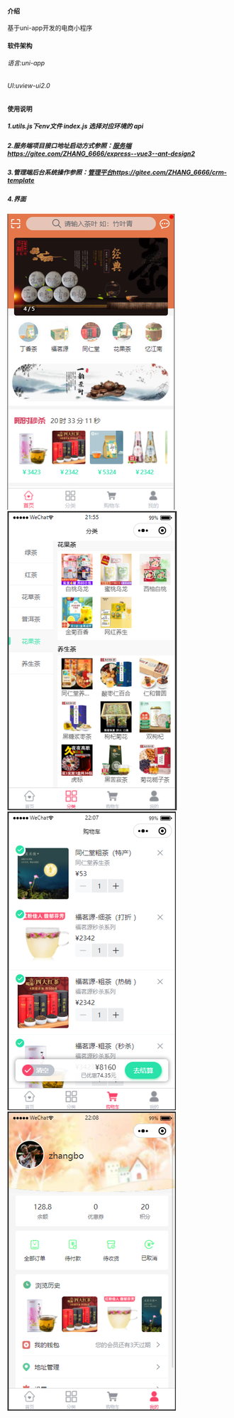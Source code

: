 

#### 介绍
基于uni-app开发的电商小程序

#### 软件架构
###### 语言:uni-app 
###### UI:uview-ui2.0


#### 使用说明

##### 1.utils.js下env文件 index.js 选择对应环境的 api
##### 2.服务端项目接口地址启动方式参照：[服务端https://gitee.com/ZHANG_6666/express--vue3--ant-design2](https://gitee.com/ZHANG_6666/express--vue3--ant-design2)

##### 3.管理端后台系统操作参照：[管理平台https://gitee.com/ZHANG_6666/crm-template](https://gitee.com/ZHANG_6666/crm-template)  


##### 4.界面
![输入图片说明](public/image/wx_1.png)
![输入图片说明](public/image/wx_2.png)
![输入图片说明](public/image/wx_3.png)
![输入图片说明](public/image/wx_4.png)


